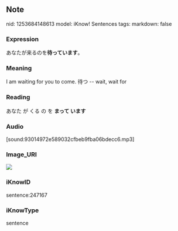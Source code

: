 ## Note
nid: 1253684148613
model: iKnow! Sentences
tags: 
markdown: false

### Expression
あなたが来るのを<b>待っています</b>。

### Meaning
I am waiting for you to come.
待つ -- wait, wait for

### Reading
あなた が くる の を <b>まって います</b>

### Audio
[sound:93014972e589032cfbeb9fba06bdecc6.mp3]

### Image_URI
<img src="346bb608be872c9066e8235cbf362327.jpg">

### iKnowID
sentence:247167

### iKnowType
sentence
